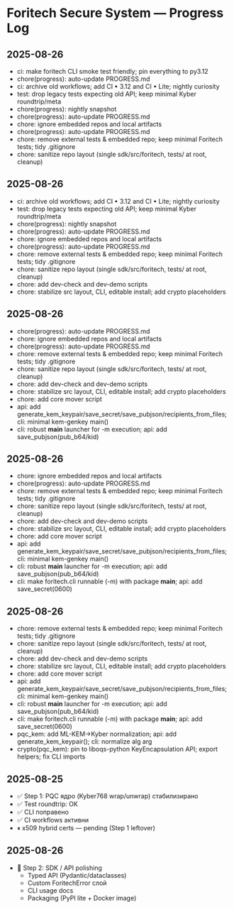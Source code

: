# Foritech Secure System — Progress Log

## 2025-08-26
- ci: make foritech CLI smoke test friendly; pin everything to py3.12
- chore(progress): auto-update PROGRESS.md
- ci: archive old workflows; add CI • 3.12 and CI • Lite; nightly curiosity
- test: drop legacy tests expecting old API; keep minimal Kyber roundtrip/meta
- chore(progress): nightly snapshot
- chore(progress): auto-update PROGRESS.md
- chore: ignore embedded repos and local artifacts
- chore(progress): auto-update PROGRESS.md
- chore: remove external tests & embedded repo; keep minimal Foritech tests; tidy .gitignore
- chore: sanitize repo layout (single sdk/src/foritech, tests/ at root, cleanup)

## 2025-08-26
- ci: archive old workflows; add CI • 3.12 and CI • Lite; nightly curiosity
- test: drop legacy tests expecting old API; keep minimal Kyber roundtrip/meta
- chore(progress): nightly snapshot
- chore(progress): auto-update PROGRESS.md
- chore: ignore embedded repos and local artifacts
- chore(progress): auto-update PROGRESS.md
- chore: remove external tests & embedded repo; keep minimal Foritech tests; tidy .gitignore
- chore: sanitize repo layout (single sdk/src/foritech, tests/ at root, cleanup)
- chore: add dev-check and dev-demo scripts
- chore: stabilize src layout, CLI, editable install; add crypto placeholders

## 2025-08-26
- chore(progress): auto-update PROGRESS.md
- chore: ignore embedded repos and local artifacts
- chore(progress): auto-update PROGRESS.md
- chore: remove external tests & embedded repo; keep minimal Foritech tests; tidy .gitignore
- chore: sanitize repo layout (single sdk/src/foritech, tests/ at root, cleanup)
- chore: add dev-check and dev-demo scripts
- chore: stabilize src layout, CLI, editable install; add crypto placeholders
- chore: add core mover script
- api: add generate_kem_keypair/save_secret/save_pubjson/recipients_from_files; cli: minimal kem-genkey main()
- cli: robust __main__ launcher for -m execution; api: add save_pubjson(pub_b64/kid)

## 2025-08-26
- chore: ignore embedded repos and local artifacts
- chore(progress): auto-update PROGRESS.md
- chore: remove external tests & embedded repo; keep minimal Foritech tests; tidy .gitignore
- chore: sanitize repo layout (single sdk/src/foritech, tests/ at root, cleanup)
- chore: add dev-check and dev-demo scripts
- chore: stabilize src layout, CLI, editable install; add crypto placeholders
- chore: add core mover script
- api: add generate_kem_keypair/save_secret/save_pubjson/recipients_from_files; cli: minimal kem-genkey main()
- cli: robust __main__ launcher for -m execution; api: add save_pubjson(pub_b64/kid)
- cli: make foritech.cli runnable (-m) with package __main__; api: add save_secret(0600)

## 2025-08-26
- chore: remove external tests & embedded repo; keep minimal Foritech tests; tidy .gitignore
- chore: sanitize repo layout (single sdk/src/foritech, tests/ at root, cleanup)
- chore: add dev-check and dev-demo scripts
- chore: stabilize src layout, CLI, editable install; add crypto placeholders
- chore: add core mover script
- api: add generate_kem_keypair/save_secret/save_pubjson/recipients_from_files; cli: minimal kem-genkey main()
- cli: robust __main__ launcher for -m execution; api: add save_pubjson(pub_b64/kid)
- cli: make foritech.cli runnable (-m) with package __main__; api: add save_secret(0600)
- pqc_kem: add ML-KEM→Kyber normalization; api: add generate_kem_keypair(); cli: normalize alg arg
- crypto(pqc_kem): pin to liboqs-python KeyEncapsulation API; export helpers; fix CLI imports

## 2025-08-25
- ✅ Step 1: PQC ядро (Kyber768 wrap/unwrap) стабилизирано
- ✅ Test roundtrip: OK
- ✅ CLI поправено
- ✅ CI workflows активни
- ⏸ x509 hybrid certs — pending (Step 1 leftover)

## 2025-08-26
- 🚧 Step 2: SDK / API polishing
  - Typed API (Pydantic/dataclasses)
  - Custom ForitechError слой
  - CLI usage docs
  - Packaging (PyPI lite + Docker image)
